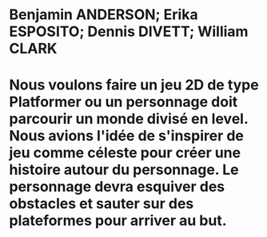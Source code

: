 # Benjamin ANDERSON; Erika ESPOSITO; Dennis DIVETT; William CLARK

# Nous voulons faire un jeu 2D de type Platformer ou un personnage doit parcourir un monde divisé en level. Nous avions l'idée de s'inspirer de jeu comme céleste pour créer une histoire autour du personnage. Le personnage devra esquiver des obstacles et sauter sur des plateformes pour arriver au but.
